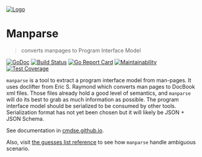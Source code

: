 [![Logo](https://cdn.rawgit.com/cmdse/cmdse-logo/db121a8e/cmdse.ico.svg)](https://github.com/cmdse)

# Manparse


> converts manpages to Program Interface Model

[![GoDoc](https://godoc.org/github.com/cmdse/manparse?status.svg)](https://godoc.org/github.com/cmdse/manparse)
[![Build Status](https://travis-ci.org/cmdse/manparse.svg?branch=master)](https://travis-ci.org/cmdse/manparse)
[![Go Report Card](https://goreportcard.com/badge/github.com/cmdse/manparse)](https://goreportcard.com/report/github.com/cmdse/manparse)
[![Maintainability](https://api.codeclimate.com/v1/badges/b07e1f08a9b118679e17/maintainability)](https://codeclimate.com/github/cmdse/manparse/maintainability)
[![Test Coverage](https://api.codeclimate.com/v1/badges/b07e1f08a9b118679e17/test_coverage)](https://codeclimate.com/github/cmdse/manparse/test_coverage)

`manparse` is a tool to extract a program interface model from man-pages. It uses doclifter from Eric S. Raymond which converts man pages to DocBook xml files. Those files already hold a good level of semantics, and `manparse` will do its best to grab as much information as possible. The program interface model should be serialized to be consumed by other tools. Serialization format has not yet been chosen but it will likely be JSON + JSON Schema.

See documentation in [cmdse.github.io](https://cmdse.github.io/pages/manparse.html).

Also, visit [the guesses list reference](/GUESSES.MD) to see how `manparse` handle ambiguous scenario.

